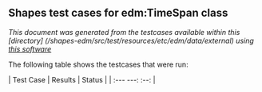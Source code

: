 
## Shapes test cases for edm:TimeSpan class
_This document was generated from the testcases available within this [directory] (/shapes-edm/src/test/resources/etc/edm/data/external) using [this software](/shapes-doc)_

The following table shows the testcases that were run:

| Test Case | Results | Status |
| :---  ---:  :--: |
